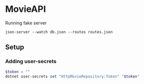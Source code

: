 # MovieAPI

Running fake server
```
json-server --watch db.json --routes routes.json
```
## Setup
### Adding user-secrets
```powershell
$token = ""
dotnet user-secrets set "HttpMovieRepository:Token" "$token"
```